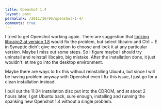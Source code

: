 ```yaml
---
title: Openshot 1.4
layout: post
permalink: /2011/10/06/openshot-1-4/
comments: true
---
```

I tried to get Openshot working again. There are suggestion that [locking libcairo2 at version 1.8](https://bugs.launchpad.net/openshot/+bug/580130/comments/17) would fix the problem, but select libcairo and Ctrl + E in Synaptic didn't give me option to choose and lock it at any particular version. Maybe I miss out some steps. So I figure maybe I should try uninstall and reinstall libcairo, big mistake. After the installation done, it just wouldn't let me go into the desktop environment.

Maybe there are ways to fix this without reinstalling Ubuntu, but since I will be having problem anyway with Openshot even I fix this issue, I just go for a clean installation instead.

I pull out the 11.04 installation disc put into the CDROM, and at about 2 hours later, I got Ubuntu back, sure enough, installing and running the spanking new Openshot 1.4 without a single problem.